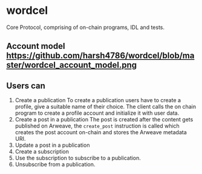 # wordcel

Core Protocol, comprising of on-chain programs, IDL and tests.
## Account model https://github.com/harsh4786/wordcel/blob/master/wordcel_account_model.png
  

## Users can

1. Create a publication
    To create a publication users have to create a profile, give a suitable name of their choice. The client calls the 
    on chain program to create a profile account and initialize it with user data.
    ``` ```
2. Create a post in a publication
   The post is created after the content gets published on Arweave, the ```create_post``` instruction is called which 
   creates the post account on-chain and stores the Arweave metadata URI.
   ``` ```
3. Update a post in a publication
4. Create a subscription
5. Use the subscription to subscribe to a publication.
6. Unsubscribe from a publication.
